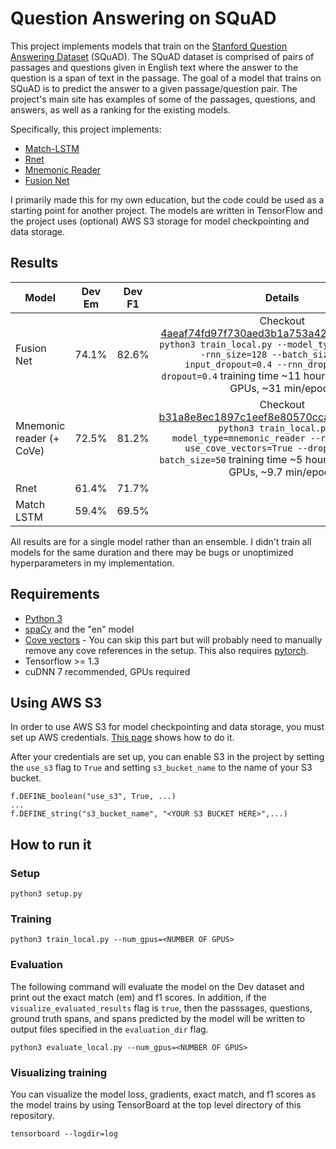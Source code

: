 Question Answering on SQuAD
===========================
This project implements models that train on the
[Stanford Question Answering Dataset](https://rajpurkar.github.io/SQuAD-explorer/)
(SQuAD). The SQuAD dataset is comprised of pairs of passages and questions
given in English text where the answer to the question is a span of text in the
passage. The goal of a model that trains on SQuAD is to predict the answer to
a given passage/question pair. The project's main site has examples of some of
the passages, questions, and answers, as well as a ranking for the
existing models.

Specifically, this project implements:
* [Match-LSTM](https://arxiv.org/abs/1608.07905)
* [Rnet](https://www.microsoft.com/en-us/research/publication/mrc/)
* [Mnemonic Reader](https://arxiv.org/abs/1705.02798)
* [Fusion Net](https://arxiv.org/abs/1711.07341)

I primarily made this for my own education, but the code could be used as a
starting point for another project. The models are written in TensorFlow and 
the project uses (optional) AWS S3 storage for model checkpointing and
data storage.


Results
------------
|Model                    | Dev Em            | Dev F1   | Details |
| ------------------------|:-----------------:| -------- |:------: |
|Fusion Net               | 74.1%             | 82.6%    | Checkout [4aeaf74fd97f730aed3b1a753a427628a8729144](https://github.com/obryanlouis/qa/commit/4aeaf74fd97f730aed3b1a753a427628a8729144) `python3 train_local.py --model_type=fusion_net --rnn_size=128 --batch_size=16 --input_dropout=0.4 --rnn_dropout=0.3 --dropout=0.4` training time ~11 hours over 2 1080 Ti GPUs, ~31 min/epoch        |
|Mnemonic reader (+ CoVe) | 72.5%             | 81.2%    | Checkout [b31a8e8ec1897c1eef8e80570cca19ea08b85467](https://github.com/obryanlouis/qa/commit/b31a8e8ec1897c1eef8e80570cca19ea08b85467) `python3 train_local.py --model_type=mnemonic_reader --rnn_size=60 --use_cove_vectors=True --dropout=0.3 --batch_size=50` training time ~5 hours over 2 1080 Ti GPUs, ~9.7 min/epoch     |
|Rnet                     | 61.4%             | 71.7%    |         |
|Match LSTM               | 59.4%             | 69.5%    |         |

All results are for a single model rather than an ensemble.
I didn't train all models for the same duration and there may be bugs or
unoptimized hyperparameters in my implementation.


Requirements
-------------
* [Python 3](https://www.python.org/downloads/)
* [spaCy](https://spacy.io/) and the "en" model
* [Cove vectors](https://github.com/salesforce/cove) - You can skip this part
  but will probably need to manually remove any cove references in the setup.
  This also requires [pytorch](http://pytorch.org/).
* Tensorflow >= 1.3
* cuDNN 7 recommended, GPUs required

Using AWS S3
--------------
In order to use AWS S3 for model checkpointing and data storage, you must set
up AWS credentials.
[This page](http://docs.aws.amazon.com/cli/latest/userguide/cli-config-files.html)
shows how to do it.

After your credentials are set up, you can enable S3 in the project by setting
the `use_s3` flag to `True` and setting `s3_bucket_name` to the name of your
S3 bucket.

```
f.DEFINE_boolean("use_s3", True, ...)
...
f.DEFINE_string("s3_bucket_name", "<YOUR S3 BUCKET HERE>",...)
```

How to run it
-------------
### Setup
```
python3 setup.py
```

### Training
```
python3 train_local.py --num_gpus=<NUMBER OF GPUS>
```

### Evaluation
The following command will evaluate the model
on the Dev dataset and print out the exact match (em) and f1 scores.
In addition, if the `visualize_evaluated_results` flag is `true`, then
the passsages, questions, ground truth spans, and spans predicted by the
model will be written to output files specified in the `evaluation_dir`
flag.

```
python3 evaluate_local.py --num_gpus=<NUMBER OF GPUS>
```

### Visualizing training
You can visualize the model loss, gradients, exact match, and f1 scores as the
model trains by using TensorBoard at the top level directory of this
repository.
```
tensorboard --logdir=log
```
